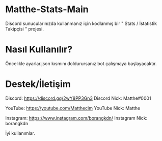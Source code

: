 # Matthe-Stats-Main 
Discord sunucularınızda kullanmanız için kodlanmış bir " Stats / İstatistik Takipçisi " projesi.

# Nasıl Kullanılır?
Öncelikle ayarlar.json kısmını doldurursanız bot çalışmaya başlayacaktır.

# Destek/İletişim
Discord: https://discord.gg/2wY8PP3Gn3 
Discord Nick: Matthe#0001

YouTube: https://youtube.com/Matthecim
YouTube Nick: Matthe

Instagram: https://www.instagram.com/borangkdn/
Instagram Nick: borangkdn

İyi kullanımlar.
